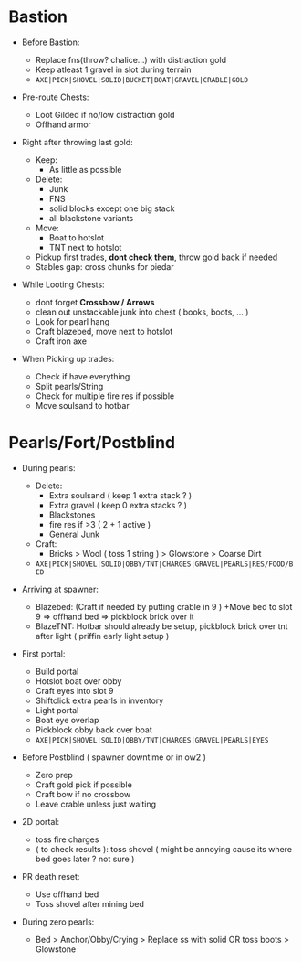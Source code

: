 # Bastion
* Before Bastion:
	* Replace fns(throw? chalice...) with distraction gold
	* Keep atleast 1 gravel in slot during terrain
	* `AXE|PICK|SHOVEL|SOLID|BUCKET|BOAT|GRAVEL|CRABLE|GOLD`
	
* Pre-route Chests:
	* Loot Gilded if no/low distraction gold
	* Offhand armor

* Right after throwing last gold:
	* Keep:
		* As little as possible
	* Delete:
		* Junk
		* FNS
		* solid blocks except one big stack
		* all blackstone variants
	* Move:
		* Boat to hotslot
		* TNT next to hotslot
	* Pickup first trades, **dont check them**, throw gold back if needed
	* Stables gap: cross chunks for piedar
* While Looting Chests:
	* dont forget **Crossbow / Arrows**
	* clean out unstackable junk into chest ( books, boots, ... )
	* Look for pearl hang
	* Craft blazebed, move next to hotslot
	* Craft iron axe 

* When Picking up trades:
	* Check if have everything
	* Split pearls/String
	* Check for multiple fire res if possible
	* Move soulsand to hotbar
# Pearls/Fort/Postblind

* During pearls:
	* Delete:
		* Extra soulsand ( keep 1 extra stack ? )
		* Extra gravel ( keep 0 extra stacks ? )
		* Blackstones
		* fire res if >3 ( 2 + 1 active )
		* General Junk
	* Craft:
		* Bricks > Wool ( toss 1 string  ) > Glowstone > Coarse Dirt
	* `AXE|PICK|SHOVEL|SOLID|OBBY/TNT|CHARGES|GRAVEL|PEARLS|RES/FOOD/BED`

* Arriving at spawner: 
	* Blazebed: (Craft if needed by putting crable in 9 ) +Move bed to slot 9 => offhand bed => pickblock brick over it
	* BlazeTNT: Hotbar should already be setup, pickblock brick over tnt after light ( priffin early light setup )
* First portal:
	* Build portal
	* Hotslot boat over obby
	* Craft eyes into slot 9
	* Shiftclick extra pearls in inventory
	* Light portal
	* Boat eye overlap
	* Pickblock obby back over boat
	*  `AXE|PICK|SHOVEL|SOLID|OBBY/TNT|CHARGES|GRAVEL|PEARLS|EYES`
* Before Postblind ( spawner downtime or in ow2 )
	* Zero prep
	* Craft gold pick if possible
	* Craft bow if no crossbow
	* Leave crable unless just waiting
* 2D portal:
	* toss fire charges
	* ( to check results ): toss shovel ( might be annoying cause its where bed goes later ? not sure )
* PR death reset:
	* Use offhand bed
	* Toss shovel after mining bed
* During zero pearls:
	* Bed > Anchor/Obby/Crying > Replace ss with solid OR toss boots > Glowstone 